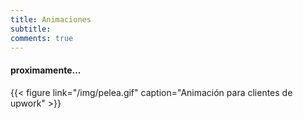 ```yaml
---
title: Animaciones
subtitle: 
comments: true
---
```

#### proximamente...   

{{< figure link="/img/pelea.gif" caption="Animación para clientes de upwork" >}}

